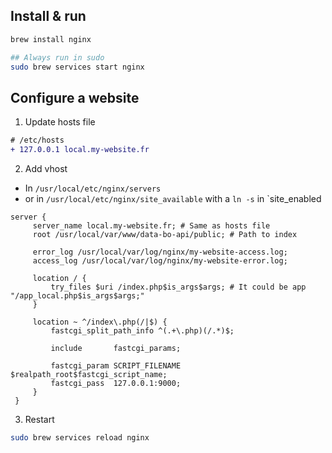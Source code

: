 ## Install & run

```bash
brew install nginx

## Always run in sudo
sudo brew services start nginx
```

## Configure a website

1. Update hosts file
```diff
# /etc/hosts
+ 127.0.0.1 local.my-website.fr
```

2. Add vhost
- In `/usr/local/etc/nginx/servers` 
- or  in `/usr/local/etc/nginx/site_available` with a `ln -s` in `site_enabled

```
server {
     server_name local.my-website.fr; # Same as hosts file
     root /usr/local/var/www/data-bo-api/public; # Path to index

     error_log /usr/local/var/log/nginx/my-website-access.log;
     access_log /usr/local/var/log/nginx/my-website-error.log;

     location / {
         try_files $uri /index.php$is_args$args; # It could be app  "/app_local.php$is_args$args;"
     }

     location ~ ^/index\.php(/|$) {
         fastcgi_split_path_info ^(.+\.php)(/.*)$;

         include       fastcgi_params;

         fastcgi_param SCRIPT_FILENAME $realpath_root$fastcgi_script_name;
         fastcgi_pass  127.0.0.1:9000;
     }
 }
```

3. Restart
```bash
sudo brew services reload nginx
```
